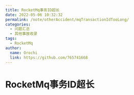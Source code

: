 ```yaml
---
title: RocketMq事务ID超长
date: 2022-05-06 10:32:32
permalink: /note/otherAccident/mqTransactionIdTooLong/
categories:
  - 问题汇总
  - 其他事故收录
tags:
  - RocketMq
author: 
  name: Orochi
  link: https://github.com/765741668
---
```

# RocketMq事务ID超长

